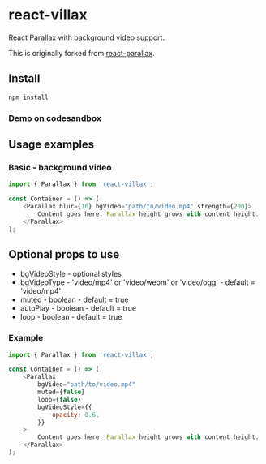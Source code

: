 # react-villax

React Parallax with background video support.

This is originally forked from [react-parallax](https://github.com/rrutsche/react-parallax#readme).

## Install

```sh
npm install
```

### [Demo on codesandbox](https://codesandbox.io/embed/thirsty-matan-wrwss?view=preview)

## Usage examples

### Basic - background video

```javascript
import { Parallax } from 'react-villax';

const Container = () => (
    <Parallax blur={10} bgVideo="path/to/video.mp4" strength={200}>
        Content goes here. Parallax height grows with content height.
    </Parallax>
);
```

## Optional props to use

-   bgVideoStyle - optional styles
-   bgVideoType - 'video/mp4' or 'video/webm' or 'video/ogg' - default = 'video/mp4'
-   muted - boolean - default = true
-   autoPlay - boolean - default = true
-   loop - boolean - default = true

### Example

```javascript
import { Parallax } from 'react-villax';

const Container = () => (
    <Parallax
        bgVideo="path/to/video.mp4"
        muted={false}
        loop={false}
        bgVideoStyle={{
            opacity: 0.6,
        }}
    >
        Content goes here. Parallax height grows with content height.
    </Parallax>
);
```
